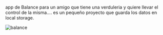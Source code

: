 app de Balance para un amigo que tiene una verduleria y quiere llevar el control de la misma....
es un pequeño proyecto que guarda los datos en local storage.


![balance](https://user-images.githubusercontent.com/80960155/142767001-c7840cd8-aeba-4c4b-8bbf-f7529175716e.png)
